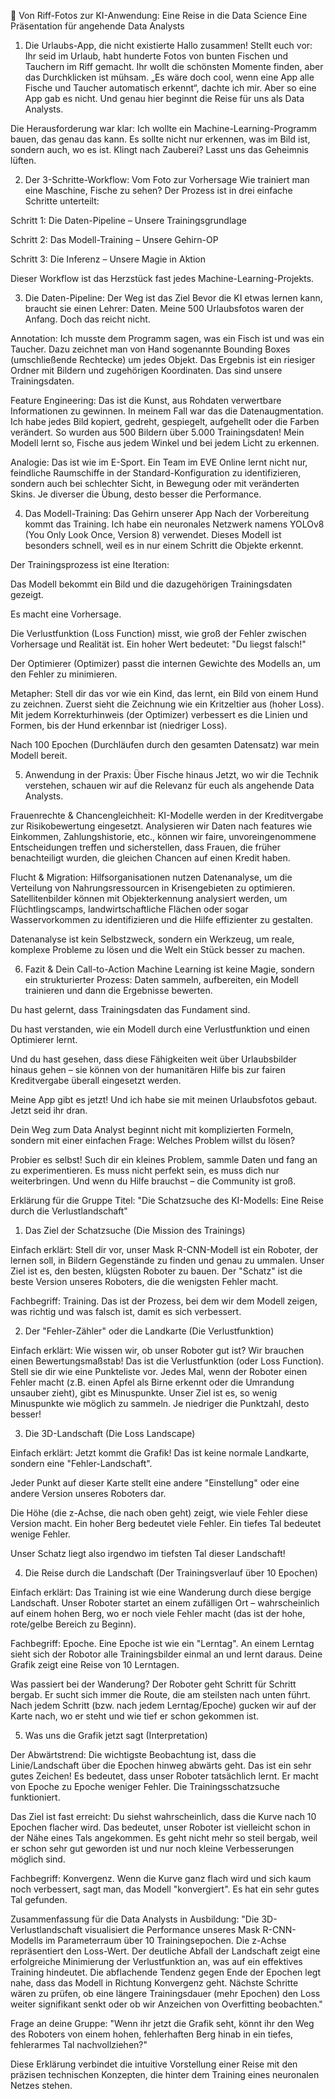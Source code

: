 🐠 Von Riff-Fotos zur KI-Anwendung: Eine Reise in die Data Science
Eine Präsentation für angehende Data Analysts
1. Die Urlaubs-App, die nicht existierte
Hallo zusammen! Stellt euch vor: Ihr seid im Urlaub, habt hunderte Fotos von bunten Fischen und Tauchern im Riff gemacht. Ihr wollt die schönsten Momente finden, aber das Durchklicken ist mühsam. „Es wäre doch cool, wenn eine App alle Fische und Taucher automatisch erkennt“, dachte ich mir. Aber so eine App gab es nicht. Und genau hier beginnt die Reise für uns als Data Analysts.

Die Herausforderung war klar: Ich wollte ein Machine-Learning-Programm bauen, das genau das kann. Es sollte nicht nur erkennen, was im Bild ist, sondern auch, wo es ist. Klingt nach Zauberei? Lasst uns das Geheimnis lüften.

2. Der 3-Schritte-Workflow: Vom Foto zur Vorhersage
Wie trainiert man eine Maschine, Fische zu sehen? Der Prozess ist in drei einfache Schritte unterteilt:

Schritt 1: Die Daten-Pipeline – Unsere Trainingsgrundlage

Schritt 2: Das Modell-Training – Unsere Gehirn-OP

Schritt 3: Die Inferenz – Unsere Magie in Aktion

Dieser Workflow ist das Herzstück fast jedes Machine-Learning-Projekts.

3. Die Daten-Pipeline: Der Weg ist das Ziel
Bevor die KI etwas lernen kann, braucht sie einen Lehrer: Daten. Meine 500 Urlaubsfotos waren der Anfang. Doch das reicht nicht.

Annotation: Ich musste dem Programm sagen, was ein Fisch ist und was ein Taucher. Dazu zeichnet man von Hand sogenannte Bounding Boxes (umschließende Rechtecke) um jedes Objekt. Das Ergebnis ist ein riesiger Ordner mit Bildern und zugehörigen Koordinaten. Das sind unsere Trainingsdaten.

Feature Engineering: Das ist die Kunst, aus Rohdaten verwertbare Informationen zu gewinnen. In meinem Fall war das die Datenaugmentation. Ich habe jedes Bild kopiert, gedreht, gespiegelt, aufgehellt oder die Farben verändert. So wurden aus 500 Bildern über 5.000 Trainingsdaten! Mein Modell lernt so, Fische aus jedem Winkel und bei jedem Licht zu erkennen.

Analogie: Das ist wie im E-Sport. Ein Team im EVE Online lernt nicht nur, feindliche Raumschiffe in der Standard-Konfiguration zu identifizieren, sondern auch bei schlechter Sicht, in Bewegung oder mit veränderten Skins. Je diverser die Übung, desto besser die Performance.

4. Das Modell-Training: Das Gehirn unserer App
Nach der Vorbereitung kommt das Training. Ich habe ein neuronales Netzwerk namens YOLOv8 (You Only Look Once, Version 8) verwendet.  Dieses Modell ist besonders schnell, weil es in nur einem Schritt die Objekte erkennt.

Der Trainingsprozess ist eine Iteration:

Das Modell bekommt ein Bild und die dazugehörigen Trainingsdaten gezeigt.

Es macht eine Vorhersage.

Die Verlustfunktion (Loss Function) misst, wie groß der Fehler zwischen Vorhersage und Realität ist. Ein hoher Wert bedeutet: "Du liegst falsch!"

Der Optimierer (Optimizer) passt die internen Gewichte des Modells an, um den Fehler zu minimieren.

Metapher: Stell dir das vor wie ein Kind, das lernt, ein Bild von einem Hund zu zeichnen. Zuerst sieht die Zeichnung wie ein Kritzeltier aus (hoher Loss). Mit jedem Korrekturhinweis (der Optimizer) verbessert es die Linien und Formen, bis der Hund erkennbar ist (niedriger Loss).

Nach 100 Epochen (Durchläufen durch den gesamten Datensatz) war mein Modell bereit.

5. Anwendung in der Praxis: Über Fische hinaus
Jetzt, wo wir die Technik verstehen, schauen wir auf die Relevanz für euch als angehende Data Analysts.

Frauenrechte & Chancengleichheit: KI-Modelle werden in der Kreditvergabe zur Risikobewertung eingesetzt. Analysieren wir Daten nach features wie Einkommen, Zahlungshistorie, etc., können wir faire, unvoreingenommene Entscheidungen treffen und sicherstellen, dass Frauen, die früher benachteiligt wurden, die gleichen Chancen auf einen Kredit haben.

Flucht & Migration: Hilfsorganisationen nutzen Datenanalyse, um die Verteilung von Nahrungsressourcen in Krisengebieten zu optimieren. Satellitenbilder können mit Objekterkennung analysiert werden, um Flüchtlingscamps, landwirtschaftliche Flächen oder sogar Wasservorkommen zu identifizieren und die Hilfe effizienter zu gestalten.

Datenanalyse ist kein Selbstzweck, sondern ein Werkzeug, um reale, komplexe Probleme zu lösen und die Welt ein Stück besser zu machen.

6. Fazit & Dein Call-to-Action
Machine Learning ist keine Magie, sondern ein strukturierter Prozess: Daten sammeln, aufbereiten, ein Modell trainieren und dann die Ergebnisse bewerten.

Du hast gelernt, dass Trainingsdaten das Fundament sind.

Du hast verstanden, wie ein Modell durch eine Verlustfunktion und einen Optimierer lernt.

Und du hast gesehen, dass diese Fähigkeiten weit über Urlaubsbilder hinaus gehen – sie können von der humanitären Hilfe bis zur fairen Kreditvergabe überall eingesetzt werden.

Meine App gibt es jetzt! Und ich habe sie mit meinen Urlaubsfotos gebaut.  Jetzt seid ihr dran.

Dein Weg zum Data Analyst beginnt nicht mit komplizierten Formeln, sondern mit einer einfachen Frage: Welches Problem willst du lösen?

Probier es selbst! Such dir ein kleines Problem, sammle Daten und fang an zu experimentieren. Es muss nicht perfekt sein, es muss dich nur weiterbringen. Und wenn du Hilfe brauchst – die Community ist groß.





Erklärung für die Gruppe
Titel: "Die Schatzsuche des KI-Modells: Eine Reise durch die Verlustlandschaft"

1. Das Ziel der Schatzsuche (Die Mission des Trainings)

Einfach erklärt: Stell dir vor, unser Mask R-CNN-Modell ist ein Roboter, der lernen soll, in Bildern Gegenstände zu finden und genau zu ummalen. Unser Ziel ist es, den besten, klügsten Roboter zu bauen. Der "Schatz" ist die beste Version unseres Roboters, die die wenigsten Fehler macht.

Fachbegriff: Training. Das ist der Prozess, bei dem wir dem Modell zeigen, was richtig und was falsch ist, damit es sich verbessert.

2. Der "Fehler-Zähler" oder die Landkarte (Die Verlustfunktion)

Einfach erklärt: Wie wissen wir, ob unser Roboter gut ist? Wir brauchen einen Bewertungsmaßstab! Das ist die Verlustfunktion (oder Loss Function). Stell sie dir wie eine Punkteliste vor. Jedes Mal, wenn der Roboter einen Fehler macht (z.B. einen Apfel als Birne erkennt oder die Umrandung unsauber zieht), gibt es Minuspunkte. Unser Ziel ist es, so wenig Minuspunkte wie möglich zu sammeln. Je niedriger die Punktzahl, desto besser!

3. Die 3D-Landschaft (Die Loss Landscape)

Einfach erklärt: Jetzt kommt die Grafik! Das ist keine normale Landkarte, sondern eine "Fehler-Landschaft".

Jeder Punkt auf dieser Karte stellt eine andere "Einstellung" oder eine andere Version unseres Roboters dar.

Die Höhe (die z-Achse, die nach oben geht) zeigt, wie viele Fehler diese Version macht. Ein hoher Berg bedeutet viele Fehler. Ein tiefes Tal bedeutet wenige Fehler.

Unser Schatz liegt also irgendwo im tiefsten Tal dieser Landschaft!

4. Die Reise durch die Landschaft (Der Trainingsverlauf über 10 Epochen)

Einfach erklärt: Das Training ist wie eine Wanderung durch diese bergige Landschaft. Unser Roboter startet an einem zufälligen Ort – wahrscheinlich auf einem hohen Berg, wo er noch viele Fehler macht (das ist der hohe, rote/gelbe Bereich zu Beginn).

Fachbegriff: Epoche. Eine Epoche ist wie ein "Lerntag". An einem Lerntag sieht sich der Robotor alle Trainingsbilder einmal an und lernt daraus. Deine Grafik zeigt eine Reise von 10 Lerntagen.

Was passiert bei der Wanderung? Der Roboter geht Schritt für Schritt bergab. Er sucht sich immer die Route, die am steilsten nach unten führt. Nach jedem Schritt (bzw. nach jedem Lerntag/Epoche) gucken wir auf der Karte nach, wo er steht und wie tief er schon gekommen ist.

5. Was uns die Grafik jetzt sagt (Interpretation)

Der Abwärtstrend: Die wichtigste Beobachtung ist, dass die Linie/Landschaft über die Epochen hinweg abwärts geht. Das ist ein sehr gutes Zeichen! Es bedeutet, dass unser Roboter tatsächlich lernt. Er macht von Epoche zu Epoche weniger Fehler. Die Trainingsschatzsuche funktioniert.

Das Ziel ist fast erreicht: Du siehst wahrscheinlich, dass die Kurve nach 10 Epochen flacher wird. Das bedeutet, unser Roboter ist vielleicht schon in der Nähe eines Tals angekommen. Es geht nicht mehr so steil bergab, weil er schon sehr gut geworden ist und nur noch kleine Verbesserungen möglich sind.

Fachbegriff: Konvergenz. Wenn die Kurve ganz flach wird und sich kaum noch verbessert, sagt man, das Modell "konvergiert". Es hat ein sehr gutes Tal gefunden.

Zusammenfassung für die Data Analysts in Ausbildung:
"Die 3D-Verlustlandschaft visualisiert die Performance unseres Mask R-CNN-Modells im Parameterraum über 10 Trainingsepochen. Die z-Achse repräsentiert den Loss-Wert. Der deutliche Abfall der Landschaft zeigt eine erfolgreiche Minimierung der Verlustfunktion an, was auf ein effektives Training hindeutet. Die abflachende Tendenz gegen Ende der Epochen legt nahe, dass das Modell in Richtung Konvergenz geht. Nächste Schritte wären zu prüfen, ob eine längere Trainingsdauer (mehr Epochen) den Loss weiter signifikant senkt oder ob wir Anzeichen von Overfitting beobachten."

Frage an deine Gruppe: "Wenn ihr jetzt die Grafik seht, könnt ihr den Weg des Roboters von einem hohen, fehlerhaften Berg hinab in ein tiefes, fehlerarmes Tal nachvollziehen?"

Diese Erklärung verbindet die intuitive Vorstellung einer Reise mit den präzisen technischen Konzepten, die hinter dem Training eines neuronalen Netzes stehen.

